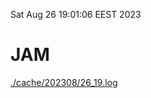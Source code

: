 Sat Aug 26 19:01:06 EEST 2023
# JAM
<a href='./cache/202308/26_19.log'>./cache/202308/26_19.log</a>
